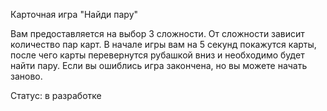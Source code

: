 Карточная игра "Найди пару"

Вам предоставляется на выбор 3 сложности.
От сложности зависит количество пар карт.
В начале игры вам на 5 секунд покажутся карты, после чего карты перевернутся
рубашкой вниз и необходимо будет найти пару.
Если вы ошиблись игра закончена, но вы можете начать заново.

Статус: в разработке
